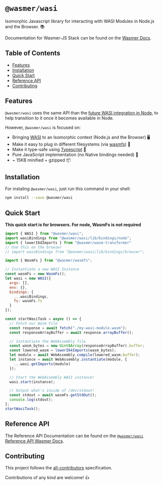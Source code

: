 # `@wasmer/wasi`

Isomorphic Javascript library for interacting with WASI Modules in Node.js and the Browser. 📚

Documentation for Wasmer-JS Stack can be found on the [Wasmer Docs](https://docs.wasmer.io/wasmer-js/wasmer-js).

## Table of Contents

- [Features](#features)
- [Installation](#installation)
- [Quick Start](#quick-start)
- [Reference API](#reference-api)
- [Contributing](#contributing)

## Features

`@wasmer/wasi` uses the same API than the [future WASI integration in Node](https://github.com/nodejs/wasi), to help transition to it once it becomes available in Node.

However, `@wasmer/wasi` is focused on:

- Bringing [WASI](https://github.com/webassembly/wasi) to an Isomorphic context (Node.js and the Browser) 🖥️
- Make it easy to plug in different filesystems (via [wasmfs](https://github.com/wasmerio/wasmer-js/tree/master/packages/wasmfs)) 📂
- Make it type-safe using [Typescript](http://www.typescriptlang.org/) 👷
- Pure JavaScript implementation (no Native bindings needed) 🚀
- ~ 15KB minified + gzipped 📦

## Installation

For instaling `@wasmer/wasi`, just run this command in your shell:

```bash
npm install --save @wasmer/wasi
```

## Quick Start

**This quick start is for browsers. For node, WasmFs is not required**

```js
import { WASI } from "@wasmer/wasi";
import wasiBindings from "@wasmer/wasi/lib/bindings/node";
import { lowerI64Imports } from "@wasmer/wasm-transformer"
// Use this on the browser
// import wasiBindings from "@wasmer/wasi/lib/bindings/browser";

import { WasmFs } from "@wasmer/wasmfs";

// Instantiate a new WASI Instance
const wasmFs = new WasmFs();
let wasi = new WASI({
  args: [],
  env: {},
  bindings: {
    ...wasiBindings,
    fs: wasmFs.fs
  }
});

const startWasiTask = async () => {
  // Fetch our Wasm File
  const response = await fetch("./my-wasi-module.wasm");
  const responseArrayBuffer = await response.arrayBuffer();

  // Instantiate the WebAssembly file
  const wasm_bytes = new Uint8Array(responseArrayBuffer).buffer;
  const lowered_wasm = lowerI64Imports(wasm_bytes);
  let module = await WebAssembly.compile(lowered_wasm.buffer);
  let instance = await WebAssembly.instantiate(module, {
    ...wasi.getImports(module)
  });

  // Start the WebAssembly WASI instance!
  wasi.start(instance);

  // Output what's inside of /dev/stdout!
  const stdout = await wasmFs.getStdOut();
  console.log(stdout);
};
startWasiTask();
```

## Reference API

The Reference API Documentation can be found on the [`@wasmer/wasi` Reference API Wasmer Docs](https://docs.wasmer.io/integrations/js/reference-api/wasmer-wasi).

## Contributing

This project follows the [all-contributors](https://github.com/kentcdodds/all-contributors) specification.

Contributions of any kind are welcome! 👍
